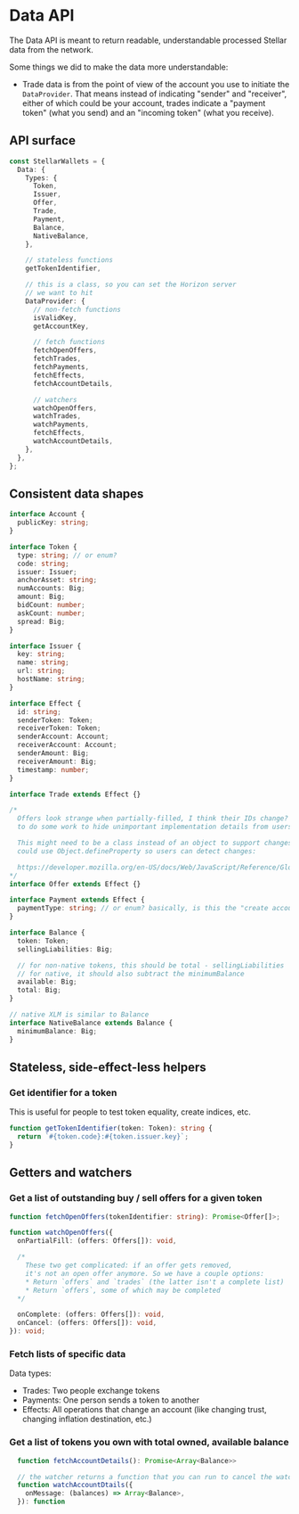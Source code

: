 # Data API

The Data API is meant to return readable, understandable processed Stellar data
from the network.

Some things we did to make the data more understandable:

- Trade data is from the point of view of the account you use to initiate the
  `DataProvider`. That means instead of indicating "sender" and "receiver",
  either of which could be your account, trades indicate a "payment token" (what
  you send) and an "incoming token" (what you receive).

## API surface

```typescript
const StellarWallets = {
  Data: {
    Types: {
      Token,
      Issuer,
      Offer,
      Trade,
      Payment,
      Balance,
      NativeBalance,
    },

    // stateless functions
    getTokenIdentifier,

    // this is a class, so you can set the Horizon server
    // we want to hit
    DataProvider: {
      // non-fetch functions
      isValidKey,
      getAccountKey,

      // fetch functions
      fetchOpenOffers,
      fetchTrades,
      fetchPayments,
      fetchEffects,
      fetchAccountDetails,

      // watchers
      watchOpenOffers,
      watchTrades,
      watchPayments,
      fetchEffects,
      watchAccountDetails,
    },
  },
};
```

## Consistent data shapes

```typescript
interface Account {
  publicKey: string;
}

interface Token {
  type: string; // or enum?
  code: string;
  issuer: Issuer;
  anchorAsset: string;
  numAccounts: Big;
  amount: Big;
  bidCount: number;
  askCount: number;
  spread: Big;
}

interface Issuer {
  key: string;
  name: string;
  url: string;
  hostName: string;
}

interface Effect {
  id: string;
  senderToken: Token;
  receiverToken: Token;
  senderAccount: Account;
  receiverAccount: Account;
  senderAmount: Big;
  receiverAmount: Big;
  timestamp: number;
}

interface Trade extends Effect {}

/*
  Offers look strange when partially-filled, I think their IDs change? Might need
  to do some work to hide unimportant implementation details from users.

  This might need to be a class instead of an object to support changes, or we
  could use Object.defineProperty so users can detect changes:

  https://developer.mozilla.org/en-US/docs/Web/JavaScript/Reference/Global_Objects/Object/defineProperty
*/
interface Offer extends Effect {}

interface Payment extends Effect {
  paymentType: string; // or enum? basically, is this the "create account" payment
}

interface Balance {
  token: Token;
  sellingLiabilities: Big;

  // for non-native tokens, this should be total - sellingLiabilities
  // for native, it should also subtract the minimumBalance
  available: Big;
  total: Big;
}

// native XLM is similar to Balance
interface NativeBalance extends Balance {
  minimumBalance: Big;
}
```

## Stateless, side-effect-less helpers

### Get identifier for a token

This is useful for people to test token equality, create indices, etc.

```typescript
function getTokenIdentifier(token: Token): string {
  return `#{token.code}:#{token.issuer.key}`;
}
```

## Getters and watchers

### Get a list of outstanding buy / sell offers for a given token

```typescript
function fetchOpenOffers(tokenIdentifier: string): Promise<Offer[]>;

function watchOpenOffers({
  onPartialFill: (offers: Offers[]): void,

  /*
    These two get complicated: if an offer gets removed,
    it's not an open offer anymore. So we have a couple options:
    * Return `offers` and `trades` (the latter isn't a complete list)
    * Return `offers`, some of which may be completed
  */

  onComplete: (offers: Offers[]): void,
  onCancel: (offers: Offers[]): void,
}): void;

```

### Fetch lists of specific data

Data types:

- Trades: Two people exchange tokens
- Payments: One person sends a token to another
- Effects: All operations that change an account (like changing trust, changing
  inflation destination, etc.)

### Get a list of tokens you own with total owned, available balance

```typescript
  function fetchAccountDetails(): Promise<Array<Balance>>

  // the watcher returns a function that you can run to cancel the watcher
  function watchAccountDtails({
    onMessage: (balances) => Array<Balance>,
  }): function
```
